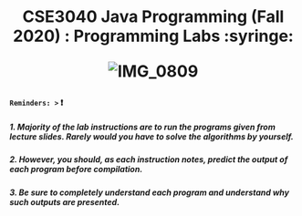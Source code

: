 <h1 align='center'> CSE3040 Java Programming (Fall 2020) : Programming Labs :syringe: 
  
![IMG_0809](https://user-images.githubusercontent.com/73013239/105540227-36de7600-5d39-11eb-9d23-2b75627390ed.GIF)

#### **`Reminders: >`** :exclamation:

##### 1. Majority of the lab instructions are to run the programs given from lecture slides. Rarely would you have to solve the algorithms by yourself.
##### 2. However, you should, as each instruction notes, predict the output of each program before compilation. 
##### 3. Be sure to completely understand each program and understand why such outputs are presented.
